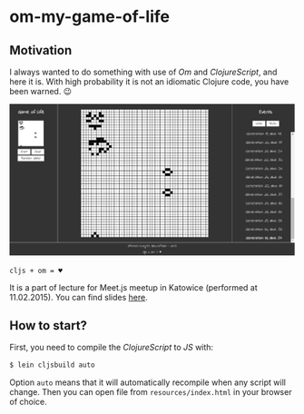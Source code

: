 # om-my-game-of-life

## Motivation

I always wanted to do something with use of *Om* and *ClojureScript*, and here it is. With high probability it is not an idiomatic Clojure code, you have been warned. :wink:

![Screenshot with example functionality](docs/GoL.png)

`cljs + om = ♥`

It is a part of lecture for Meet.js meetup in Katowice (performed at 11.02.2015). You can find slides [here](http://afronski.pl/presentations/).

## How to start?

First, you need to compile the *ClojureScript* to *JS* with:

```bash
$ lein cljsbuild auto
```

Option `auto` means that it will automatically recompile when any script will change. Then you can open file from `resources/index.html` in your browser of choice.
